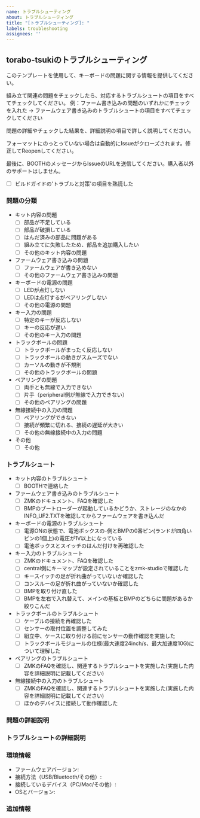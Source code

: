 ```yaml
---
name: トラブルシューティング
about: トラブルシューティング
title: "[トラブルシューティング]: "
labels: troubleshooting
assignees: ''
---
```


## torabo-tsukiのトラブルシューティング

このテンプレートを使用して、キーボードの問題に関する情報を提供してください。


組み立て関連の問題をチェックしたら、対応するトラブルシュートの項目をすべてチェックしてください。
  例：ファーム書き込みの問題のいずれかにチェックを入れた -> ファームウェア書き込みのトラブルシュートの項目をすべてチェックしてください

問題の詳細やチェックした結果を、詳細説明の項目で詳しく説明してください。

フォーマットにのっとっていない場合は自動的にIssueがクローズされます。修正してReopenしてください。

最後に、BOOTHのメッセージからIssueのURLを送信してください。購入者以外のサポートはしません。

- [ ] ビルドガイドの'トラブルと対策'の項目を熟読した

### 問題の分類

- キット内容の問題
  - [ ] 部品が不足している
  - [ ] 部品が破損している
  - [ ] はんだ済みの部品に問題がある
  - [ ] 組み立てに失敗したため、部品を追加購入したい
  - [ ] その他のキット内容の問題
- ファームウェア書き込みの問題
  - [ ] ファームウェアが書き込めない
  - [ ] その他のファームウェア書き込みの問題
- キーボードの電源の問題
  - [ ] LEDが点灯しない
  - [ ] LEDは点灯するがペアリングしない
  - [ ] その他の電源の問題
- キー入力の問題
  - [ ] 特定のキーが反応しない
  - [ ] キーの反応が遅い
  - [ ] その他のキー入力の問題
- トラックボールの問題
  - [ ] トラックボールがまったく反応しない
  - [ ] トラックボールの動きがスムーズでない
  - [ ] カーソルの動きが不規則
  - [ ] その他のトラックボールの問題
- ペアリングの問題
  - [ ] 両手とも無線で入力できない
  - [ ] 片手（peripheral側が無線で入力できない）
  - [ ] その他のペアリングの問題
- 無線接続中の入力の問題
  - [ ] ペアリングができない
  - [ ] 接続が頻繁に切れる、接続の遅延が大きい
  - [ ] その他の無線接続中の入力の問題
- その他
  - [ ] その他

### トラブルシュート

- キット内容のトラブルシュート
  - [ ] BOOTHで連絡した <!-- ここをチェックする場合、issueは立てないでください -->
- ファームウェア書き込みのトラブルシュート
  - [ ] ZMKのドキュメント、FAQを確認した
  - [ ] BMPのブートローダーが起動しているかどうか、ストレージのなかのINFO_UF2.TXTを確認してからファームウェアを書き込んだ
- キーボードの電源のトラブルシュート
  - [ ] 電源ONの状態で、電池ボックスの-側とBMPの0番ピン(ランドが四角いピンの1個上)の電圧が1V以上になっている
  - [ ] 電池ボックスとスイッチのはんだ付けを再確認した <!-- 画像を添付してください -->
- キー入力のトラブルシュート
  - [ ] ZMKのドキュメント、FAQを確認した
  - [ ] central側にキーマップが設定されていることをzmk-studioで確認した
  - [ ] キースイッチの足が折れ曲がっていないか確認した
  - [ ] コンスルーの足が折れ曲がっていないか確認した
  - [ ] BMPを取り付け直した
  - [ ] BMPを左右で入れ替えて、メインの基板とBMPのどちらに問題があるか絞りこんだ
- トラックボールのトラブルシュート
  - [ ] ケーブルの接続を再確認した
  - [ ] センサーの取付位置を調整してみた
  - [ ] 組立中、ケースに取り付ける前にセンサーの動作確認を実施した
  - [ ] トラックボールモジュールの仕様(最大速度24inch/s、最大加速度10G)について理解した
- ペアリングのトラブルシュート
  - [ ] ZMKのFAQを確認し、関連するトラブルシュートを実施した(実施した内容を詳細説明に記載してください)
- 無線接続中の入力のトラブルシュート
  - [ ] ZMKのFAQを確認し、関連するトラブルシュートを実施した(実施した内容を詳細説明に記載してください)
  - [ ] ほかのデバイスに接続して動作確認した

### 問題の詳細説明
<!-- 上記でチェックした問題について、詳しく説明してください -->

### トラブルシュートの詳細説明
<!-- 上記でチェックしたトラブルシュートの結果について、詳しく説明してください -->

### 環境情報
- ファームウェアバージョン:
- 接続方法（USB/Bluetooth/その他）:
- 接続しているデバイス（PC/Mac/その他）:
- OSとバージョン:

### 追加情報
<!-- 問題解決に役立つ可能性のあるその他の情報や画像を添付してください -->
